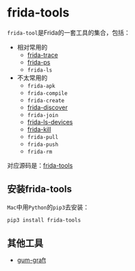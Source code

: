 # frida-tools

`frida-tool`是Frida的一套工具的集合，包括：

* 相对常用的
  * [frida-trace](../../../use_frida/sub_module/frida_tools/frida_trace.md)
  * [frida-ps](../../../use_frida/sub_module/frida_tools/frida_ps.md)
  * `frida-ls`
* 不太常用的
  * `frida-apk`
  * `frida-compile`
  * `frida-create`
  * [frida-discover](https://frida.re/docs/frida-discover/)
  * `frida-join`
  * [frida-ls-devices](https://frida.re/docs/frida-ls-devices/)
  * [frida-kill](https://frida.re/docs/frida-kill/)
  * `frida-pull`
  * `frida-push`
  * `frida-rm`

对应源码是：[frida-tools](https://github.com/frida/frida-tools/tree/main/frida_tools)

## 安装frida-tools

`Mac`中用`Python`的`pip3`去安装：

```bash
pip3 install frida-tools
```

## 其他工具

* [gum-graft](https://frida.re/docs/gum-graft/)
